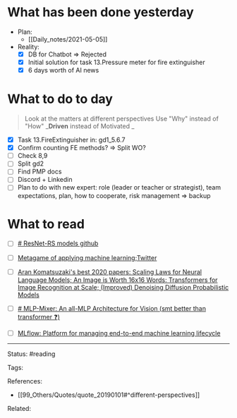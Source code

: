 # What has been done yesterday
- Plan:
	- [[Daily_notes/2021-05-05]]
- Reality:
	- [x] DB for Chatbot => Rejected
	- [x] Initial solution for task 13.Pressure meter for fire extinguisher
	- [x] 6 days worth of AI news

# What to do to day
>Look at the matters at different perspectives
>Use "Why" instead of "How"
>_**Driven** instead of Motivated _
>
>
>

- [x] Task 13.FireExtinguisher in: gd1_5.6.7
- [x] Confirm counting FE methods? => Split WO?
- [ ] Check 8,9
- [ ] Split gd2
- [ ] Find PMP docs
- [ ] Discord + Linkedin
- [ ] Plan to do with new expert: role (leader or teacher or strategist), team expectations, plan, how to cooperate, risk management => backup

# What to read

- [ ] [# ResNet-RS models github](https://github.com/rwightman/pytorch-image-models/pull/554)
- [ ] [Metagame of applying machine learning](https://eugeneyan.com/writing/machine-learning-metagame/);[Twitter](https://twitter.com/eugeneyan/status/1389732574289874949?s=1001)
- [ ] [Aran Komatsuzaki's best 2020 papers: Scaling Laws for Neural Language Models;  An Image is Worth 16x16 Words: Transformers for Image Recognition at Scale; (Improved) Denoising Diffusion Probabilistic Models](https://twitter.com/arankomatsuzaki/status/1388206521318842368?s=1001)
- [ ] [# MLP-Mixer: An all-MLP Architecture for Vision (smt better than transformer ❓)](https://arxiv.org/abs/2105.01601)
- [ ] [MLflow: Platform for managing end-to-end machine learning lifecycle](https://www.mlflow.org/docs/latest/index.html)



---
Status: #reading

Tags: 

References:
- [[99_Others/Quotes/quote_20190101#^different-perspectives]]

Related: 
